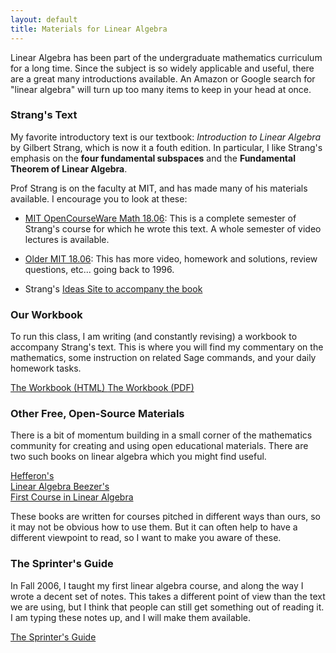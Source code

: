 ```yaml
---
layout: default
title: Materials for Linear Algebra
---
```


Linear Algebra has been part of the undergraduate mathematics curriculum for a
long time. Since the subject is so widely applicable and useful, there are a great
many introductions available. An Amazon or Google search for "linear algebra" will
turn up too many items to keep in your head at once.

### Strang's Text

My favorite introductory text is our textbook: _Introduction to Linear Algebra_
by Gilbert Strang, which is now it a fouth edition. In particular, I like Strang's
emphasis on the **four fundamental subspaces** and the **Fundamental Theorem of
Linear Algebra**.

Prof Strang is on the faculty
at MIT, and has made many of his materials available. I encourage you to look at
these:

- [MIT OpenCourseWare Math 18.06][ocw]: This is a complete semester of Strang's
  course for which he wrote this text. A whole semester of video lectures is available.

- [Older MIT 18.06][mit]: This has more video, homework and solutions, review
  questions, etc... going back to 1996.

- Strang's [Ideas Site to accompany the book][linalg]


[ocw]: http://ocw.mit.edu/courses/mathematics/18-06-linear-algebra-spring-2010/
[mit]: http://web.mit.edu/18.06/www/
[linalg]: http://math.mit.edu/linearalgebra/


### Our Workbook

To run this class, I am writing (and constantly revising) a workbook to accompany
Strang's text. This is where you will find my commentary on the mathematics, some
instruction on related Sage commands, and your daily homework tasks.

<div class="text-center">
<a href="{{site.baseurl}}/course-materials/workbook/LinAlgWorkbook.html" class="btn btn-primary btn-lg">
The Workbook (HTML)
</a>

<a href="{{site.baseurl}}/course-materials/workbook/LinAlgWorkbook.pdf" class="btn btn-primary btn-lg">
The Workbook (PDF)
</a>
</div>



### Other Free, Open-Source Materials

There is a bit of momentum building in a small corner of the mathematics community
for creating and using open educational materials. There are two such books on linear
algebra which you might find useful.

<div class="btn-gp btn-gp-justified text-center">
  <a class="btn btn-default btn-lg"
  href="http://joshua.smcvt.edu/linearalgebra/">Hefferon's<br class="visible-xs" />
  Linear Algebra
  </a>
  <a class="btn btn-default btn-lg"
  href="http://linear.ups.edu/">Beezer's<br class="visible-xs" /> First Course in
  Linear Algebra  
  </a>
</div>

These books are written for courses pitched in different ways than ours, so it
may not be obvious how to use them. But it can often help to have a different
viewpoint to read, so I want to make you aware of these.


### The Sprinter's Guide

In Fall 2006, I taught my first linear algebra course, and along the way I wrote
a decent set of notes. This takes a different point of view than the text we are
using, but I think that people can still get something out of reading it. I am
typing these notes up, and I will make them available.

<div class="text-center">
<a href="" class="btn btn-primary btn-lg">
The Sprinter's Guide
</a>
<p><br />
</p>
</div>

